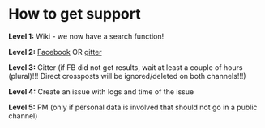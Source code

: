 # How to get support

**Level 1:** Wiki - we now have a search function!

**Level 2:** [Facebook](https://www.facebook.com/groups/AndroidAPSUsers/) OR [gitter](https://gitter.im/MilosKozak/AndroidAPS)

**Level 3:** Gitter (if FB did not get results, wait at least a couple of hours (plural)!!! Direct crossposts will be ignored/deleted on both channels!!!)

**Level 4:** Create an issue with logs and time of the issue

**Level 5:** PM (only if personal data is involved that should not go in a public channel)
